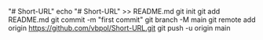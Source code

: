 "# Short-URL" 
echo "# Short-URL" >> README.md
git init
git add README.md
git commit -m "first commit"
git branch -M main
git remote add origin https://github.com/vbpol/Short-URL.git
git push -u origin main